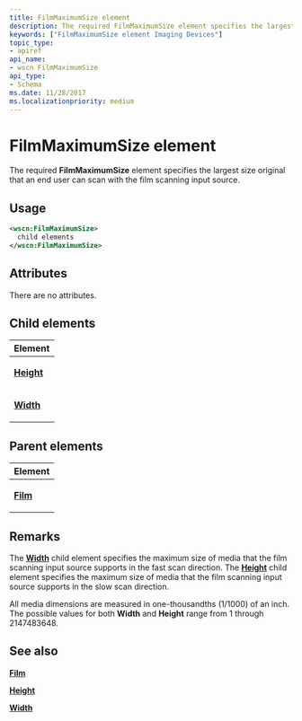 ```yaml
---
title: FilmMaximumSize element
description: The required FilmMaximumSize element specifies the largest size original that an end user can scan with the film scanning input source.
keywords: ["FilmMaximumSize element Imaging Devices"]
topic_type:
- apiref
api_name:
- wscn FilmMaximumSize
api_type:
- Schema
ms.date: 11/28/2017
ms.localizationpriority: medium
---
```


# FilmMaximumSize element


The required **FilmMaximumSize** element specifies the largest size original that an end user can scan with the film scanning input source.

## Usage

```xml
<wscn:FilmMaximumSize>
  child elements
</wscn:FilmMaximumSize>
```

## Attributes

There are no attributes.

## Child elements


<table>
<colgroup>
<col width="100%" />
</colgroup>
<thead>
<tr class="header">
<th>Element</th>
</tr>
</thead>
<tbody>
<tr class="odd">
<td><p><a href="height.md" data-raw-source="[&lt;strong&gt;Height&lt;/strong&gt;](height.md)"><strong>Height</strong></a></p></td>
</tr>
<tr class="even">
<td><p><a href="width.md" data-raw-source="[&lt;strong&gt;Width&lt;/strong&gt;](width.md)"><strong>Width</strong></a></p></td>
</tr>
</tbody>
</table>

## Parent elements


<table>
<colgroup>
<col width="100%" />
</colgroup>
<thead>
<tr class="header">
<th>Element</th>
</tr>
</thead>
<tbody>
<tr class="odd">
<td><p><a href="film.md" data-raw-source="[&lt;strong&gt;Film&lt;/strong&gt;](film.md)"><strong>Film</strong></a></p></td>
</tr>
</tbody>
</table>

## Remarks

The [**Width**](width.md) child element specifies the maximum size of media that the film scanning input source supports in the fast scan direction. The [**Height**](height.md) child element specifies the maximum size of media that the film scanning input source supports in the slow scan direction.

All media dimensions are measured in one-thousandths (1/1000) of an inch. The possible values for both **Width** and **Height** range from 1 through 2147483648.

## See also


[**Film**](film.md)

[**Height**](height.md)

[**Width**](width.md)

 

 






